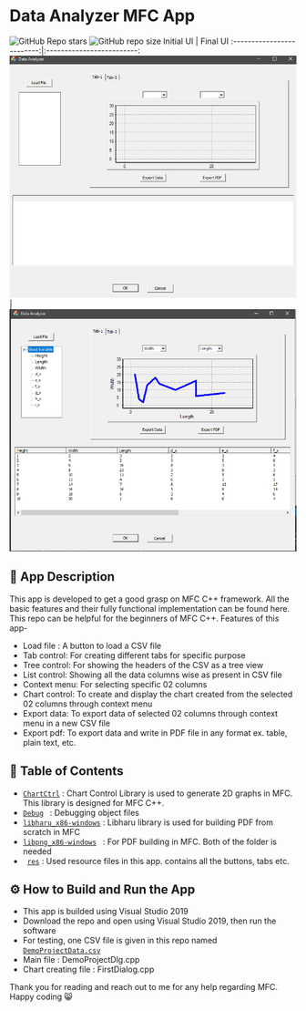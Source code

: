 # Data Analyzer MFC App
![GitHub Repo stars](https://img.shields.io/github/stars/EmonRezaBD/Data-Analyzer) ![GitHub repo size](https://img.shields.io/github/repo-size/EmonRezaBD/Data-Analyzer?color=red) 
Initial UI            |  Final UI
:-------------------------:|:-------------------------:
![Fig. 1](https://github.com/EmonRezaBD/Data-Analyzer/blob/main/InitialView.PNG)  |  ![Fig. 2](https://github.com/EmonRezaBD/Data-Analyzer/blob/main/FinalView.PNG)

## :blue_book: App Description
This app is developed to get a good grasp on MFC C++ framework. All the basic features and their fully functional implementation can be found here. This repo can be helpful for the beginners of MFC C++.
Features of this app-
* Load file : A button to load a CSV file 
* Tab control: For creating different tabs for specific purpose
* Tree control: For showing the headers of the CSV as a tree view
* List control: Showing all the data columns wise as present in CSV file
* Context menu: For selecting specific 02 columns
* Chart control: To create and display the chart created from the selected 02 columns through context menu
* Export data: To export data of selected 02 columns through context menu in a new CSV file
* Export pdf: To export data and write in PDF file in any format ex. table, plain text, etc.

## :file_folder: Table of Contents 
* <code>[ChartCtrl](ChartCtrl)</code> : Chart Control Library is used to generate 2D graphs in MFC. This library is designed for MFC C++.
* <code>[Debug](Debug) </code> : Debugging object files
* <code>[libharu_x86-windows](libharu_x86-windows)</code> : Libharu library is used for building PDF from scratch in MFC
* <code>[libpng_x86-windows](libpng_x86-windows) </code> : For PDF building in MFC. Both of the folder is needed
* <code> [res](res)</code> : Used resource files in this app. contains all the buttons, tabs etc.
  
## :gear: How to Build and Run the App
* This app is builded using Visual Studio 2019
* Download the repo and open using Visual Studio 2019, then run the software
* For testing, one CSV file is given in this repo named <code>[DemoProjectData.csv](DemoProjectData.csv)</code>
* Main file : DemoProjectDlg.cpp
* Chart creating file : FirstDialog.cpp

Thank you for reading and reach out to me for any help regarding MFC. Happy coding :smile_cat:

